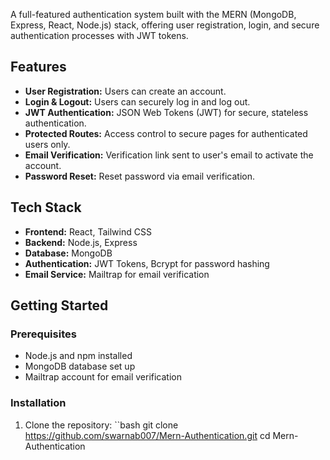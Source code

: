 

A full-featured authentication system built with the MERN (MongoDB, Express, React, Node.js) stack, offering user registration, login, and secure authentication processes with JWT tokens.

## Features

- **User Registration:** Users can create an account.
- **Login & Logout:** Users can securely log in and log out.
- **JWT Authentication:** JSON Web Tokens (JWT) for secure, stateless authentication.
- **Protected Routes:** Access control to secure pages for authenticated users only.
- **Email Verification:** Verification link sent to user's email to activate the account.
- **Password Reset:** Reset password via email verification.

## Tech Stack

- **Frontend:** React, Tailwind CSS
- **Backend:** Node.js, Express
- **Database:** MongoDB
- **Authentication:** JWT Tokens, Bcrypt for password hashing
- **Email Service:** Mailtrap for email verification

## Getting Started

### Prerequisites

- Node.js and npm installed
- MongoDB database set up
- Mailtrap account for email verification

### Installation

1. Clone the repository:
   ``bash
   git clone https://github.com/swarnab007/Mern-Authentication.git
   cd Mern-Authentication

